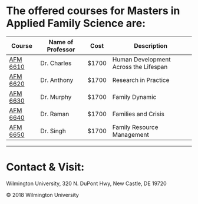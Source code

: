 
# The offered courses for Masters in Applied Family Science are:

|Course | Name of Professor |Cost | Description
|---    | ---               | --- | ---
|[AFM 6610](afm6610.md) | Dr. Charles | $1700 | Human Development Across the Lifespan
|[AFM 6620](afm6620.md) | Dr. Anthony | $1700 |Research in Practice 
|[AFM 6630](afm6630.md) | Dr. Murphy  | $1700 |Family Dynamic
|[AFM 6640](afm6640.md) | Dr. Raman | $1700 |Families and Crisis
|[AFM 6650](afm6650.md) | Dr. Singh | $1700 |Family Resource Management


---

# Contact & Visit: 
Wilmington University, 
320 N. 
DuPont Hwy, 
New Castle, DE 19720 

<div>
   &copy; 2018 Wilmington University
</div>
